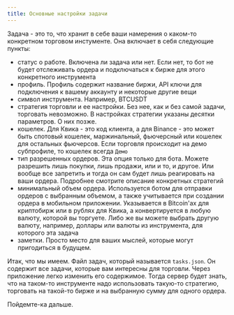 ```yaml
---
title: Основные настройки задачи
---
```


Задача - это то, что хранит в себе ваши намерения о каком-то конкретном торговом инстументе. 
Она включает в себя следующие пункты:
- статус о работе. Включена ли задача или нет. Если нет, то бот не будет отслеживать ордера и подключаться к бирже 
для этого конкретного инструмента
- профиль. Профиль содержит название биржи, API ключи для подключения к вашему аккаунту и некоторые другие вещи
- символ инструмента. Например, BTCUSDT
- стратегия торговли и ее настройки. Без нее, как и без самой задачи, торговать невозможно. 
В настройках стратегии указаны десятки параметров. О них позже.
- кошелек. Для Квика - это код клиента, а для Binance - это может быть спотовый кошелек, маржинальный, фьючерсный 
или кошелек для остальных фьючерсов. Если торговля происходит на демо субпрофиле, то кошелек всегда `Демо`
- тип разрешенных ордеров. Эта опция только для бота. Можете разрешить лишь покупки, лишь продажи, или и то, 
и другое. Или вообще все запретить и тогда он сам будет лишь реагировать на ваши ордера. 
Подробнее смотрите описание конкретных стратегий
- минимальный объем ордера. Используется ботом для отправки ордеров с выбранным объемом, а также учитывается при 
создании ордера в мобильном приложении. Указывается в Bitcoin'ах для криптобирж или в рублях для Квика, 
а конвертируется в любую валюту, которой вы торгуете. Либо же вы можете выбрать другую валюту, например, 
доллары или валюты из инструмента, для которого эта задача
- заметки. Просто место для ваших мыслей, которые могут пригодиться в будущем.

Итак, что мы имеем. Файл задач, который называется `tasks.json`. Он содержит все задачи, которые вам интересны для 
торговли. Через приложение легко изменить его содержимое. Тогда сервер будет знать, что на таком-то инструменте 
надо использовать такую-то стратегию, торговать на такой-то бирже и на выбранную сумму для одного ордера.

Пойдемте-ка дальше.


